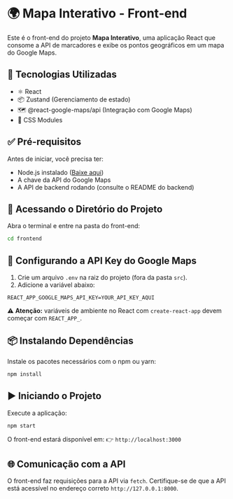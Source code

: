 # 🌍 Mapa Interativo - Front-end

Este é o front-end do projeto **Mapa Interativo**, uma aplicação React que consome a API de marcadores e exibe os pontos geográficos em um mapa do Google Maps.

## 🧰 Tecnologias Utilizadas
- ⚛️ React
- 📦 Zustand (Gerenciamento de estado)
- 🗺️ @react-google-maps/api (Integração com Google Maps)
- 🎨 CSS Modules

## ✅ Pré-requisitos
Antes de iniciar, você precisa ter:
- Node.js instalado ([Baixe aqui](https://nodejs.org/pt))
- A chave da API do Google Maps
- A API de backend rodando (consulte o README do backend)

## 📁 Acessando o Diretório do Projeto
Abra o terminal e entre na pasta do front-end:
```sh
cd frontend
```

## 🔑 Configurando a API Key do Google Maps
1. Crie um arquivo `.env` na raiz do projeto (fora da pasta `src`).
2. Adicione a variável abaixo:
```env
REACT_APP_GOOGLE_MAPS_API_KEY=YOUR_API_KEY_AQUI
```
⚠️ **Atenção:** variáveis de ambiente no React com `create-react-app` devem começar com `REACT_APP_`.

## 📦 Instalando Dependências
Instale os pacotes necessários com o npm ou yarn:
```sh
npm install
```

## ▶️ Iniciando o Projeto
Execute a aplicação:
```sh
npm start
```
O front-end estará disponível em:
👉 `http://localhost:3000`

## 🌐 Comunicação com a API
O front-end faz requisições para a API via `fetch`. Certifique-se de que a API está acessível no endereço correto `http://127.0.0.1:8000`.
